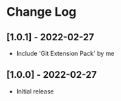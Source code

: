 # Change Log

## [1.0.1] - 2022-02-27

- Include 'Git Extension Pack' by me

## [1.0.0] - 2022-02-27

- Initial release
